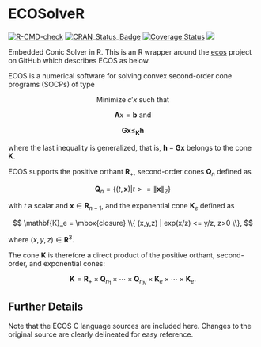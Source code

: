 
<!-- README.md is generated from README.Rmd. Please edit that file -->

# ECOSolveR

  [![R-CMD-check](https://github.com/bnaras/ECOSolveR/actions/workflows/R-CMD-check.yaml/badge.svg)](https://github.com/bnaras/ECOSolveR/actions/workflows/R-CMD-check.yaml)
[![CRAN\_Status\_Badge](https://www.r-pkg.org/badges/version/ECOSolveR)](https://cran.r-project.org/package=ECOSolveR)
[![Coverage
Status](https://img.shields.io/codecov/c/github/bnaras/ECOSolveR/master.svg)](https://app.codecov.io/github/bnaras/ECOSolveR?branch=master)
[![](https://cranlogs.r-pkg.org/badges/ECOSolveR)](https://CRAN.R-project.org/package=ECOSolveR)

Embedded Conic Solver in R. This is an R wrapper around the
[ecos](https://github.com/embotech/ecos) project on GitHub which
describes ECOS as below.

ECOS is a numerical software for solving convex second-order cone
programs (SOCPs) of type

$$
\mbox{Minimize } c'x \mbox{ such that }
$$

$$
{\mathbf Ax} = {\mathbf b} \mbox{ and } 
$$

$$
{\mathbf G \mathbf x} \leq_{\mathbf K} {\mathbf h}
$$

where the last inequality is generalized, that is, ${\mathbf h}-\mathbf{Gx}$ belongs to
the cone ${\mathbf K}$.

ECOS supports the positive orthant ${\mathbf R}_+$, second-order cones
${\mathbf Q}_n$ defined as

$$
{\mathbf Q}_n = \{ (t,{\mathbf x}) | t >= \lVert{\mathbf x}\rVert_2 \}
$$

with $t$ a scalar and ${\mathbf x} \in {\mathbf R}_{n-1}$, and the exponential
cone ${\mathbf K}_e$ defined as

$$
\mathbf{K}_e = \mbox{closure} \\{ (x,y,z) | exp(x/z) <= y/z, z>0 \\},
$$

where  $(x,y,z) \in {\mathbf R}^3$.

The cone ${\mathbf K}$ is therefore a direct product of the positive orthant, second-order, and exponential cones:

$$
{\mathbf K} = {\mathbf R}_+ \times {\mathbf Q}_{n_1} \times \cdots \times {\mathbf Q}_{n_N} \times {\mathbf K}_e \times \cdots \times {\mathbf K}_e.
$$

## Further Details

Note that the ECOS C language sources are included here. Changes to
the original source are clearly delineated for easy reference.



